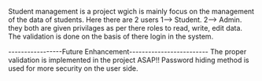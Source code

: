 Student management is a project wgich is mainly focus on the management of the data of students.
Here there are 2 users
1--> Student.
2--> Admin.
they both are given privilages as per there roles to read, write, edit data.
The validation is done on the basis of there login in the system.

-----------------Future Enhancement-------------------------
The proper validation is implemented in the project ASAP!!
Password hiding method is used for more security on the user side.
